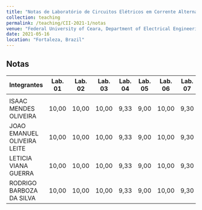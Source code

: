 ```yaml
---
title: "Notas de Laboratório de Circuitos Elétricos em Corrente Alternada"
collection: teaching
permalink: /teaching/CII-2021-1/notas
venue: "Federal University of Ceara, Department of Electrical Engineering"
date: 2021-05-16
location: "Fortaleza, Brazil"
---
```


## Notas

| Integrantes                 | Lab. 01 | Lab. 02 | Lab. 03 | Lab. 04 | Lab. 05 | Lab. 06 | Lab. 07 | Lab. 08 | Lab. 09 | Lab. 10 | Lab. 11 | Lab. 12 | Média |
|-----------------------------|---------|---------|---------|---------|---------|---------|---------|---------|---------|---------|---------|---------|-------|
|                             |         |         |         |         |         |         |         |         |         |         |         |         |       |
| ISAAC MENDES OLIVEIRA       | 10,00   | 10,00   | 10,00   | 9,33    | 9,00    | 10,00   | 9,30    | 9,40    | 9,60    | 9,30    | 9,70    | 9,80    | 9,62  |
| JOAO EMANUEL OLIVEIRA LEITE | 10,00   | 10,00   | 10,00   | 9,33    | 9,00    | 10,00   | 9,30    | 9,40    | 9,60    | 9,30    | 9,70    | 9,80    | 9,62  |
| LETICIA VIANA GUERRA        | 10,00   | 10,00   | 10,00   | 9,33    | 9,00    | 10,00   | 9,30    | 9,40    | 9,60    | 9,30    | 9,70    | 9,80    | 9,62  |
| RODRIGO BARBOZA DA SILVA    | 10,00   | 10,00   | 10,00   | 9,33    | 9,00    | 10,00   | 9,30    | 9,40    | 9,60    | 9,30    | 9,70    | 9,80    | 9,62  |
